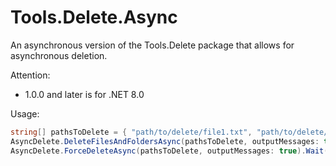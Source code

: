 # Tools.Delete.Async

An asynchronous version of the Tools.Delete package that allows for asynchronous deletion.

Attention:
- 1.0.0 and later is for .NET 8.0

Usage:

```c#
string[] pathsToDelete = { "path/to/delete/file1.txt", "path/to/delete/folder2", "path/to/delete/*.txt", "path/to/delete/text.*" };
AsyncDelete.DeleteFilesAndFoldersAsync(pathsToDelete, outputMessages: true).Wait();
AsyncDelete.ForceDeleteAsync(pathsToDelete, outputMessages: true).Wait();
```
